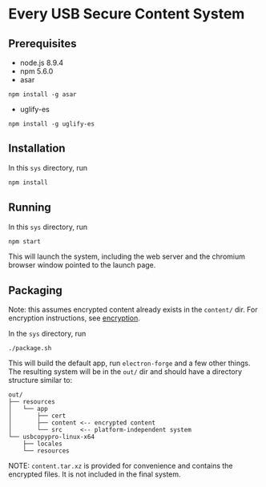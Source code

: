 # Every USB Secure Content System

## Prerequisites
* node.js 8.9.4
* npm 5.6.0
* asar
```
npm install -g asar
```
* uglify-es
```
npm install -g uglify-es
```

## Installation

In this `sys` directory, run
```bash
npm install
```

## Running

In this `sys` directory, run
```bash
npm start
```
This will launch the system, including the web server and the chromium browser
window pointed to the launch page.

## Packaging

Note: this assumes encrypted content already exists in the `content/` dir.  For
encryption instructions, see [encryption](./encrypt/README.md).

In the `sys` directory, run
```
./package.sh
```
This will build the default app, run `electron-forge` and a few other things.
The resulting system will be in the `out/` dir and should have a directory
structure similar to:
```
out/
├── resources
│   └── app
│       ├── cert
│       ├── content <-- encrypted content
│       └── src     <-- platform-independent system
└── usbcopypro-linux-x64
    ├── locales
    └── resources
```
NOTE: `content.tar.xz` is provided for convenience and contains the
encrypted files.  It is not included in the final system.
